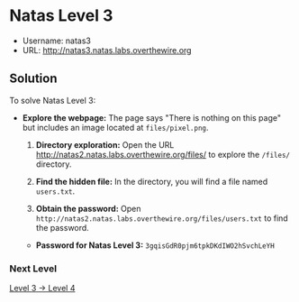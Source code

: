 # Natas Level 3

- Username: natas3
- URL: http://natas3.natas.labs.overthewire.org

## Solution

To solve Natas Level 3:

- **Explore the webpage:** The page says "There is nothing on this page" but includes an image located at `files/pixel.png`.

  1. **Directory exploration:** Open the URL http://natas2.natas.labs.overthewire.org/files/ to explore the `/files/` directory.

  2. **Find the hidden file:** In the directory, you will find a file named `users.txt`.

  3. **Obtain the password:** Open `http://natas2.natas.labs.overthewire.org/files/users.txt` to find the password.

  - **Password for Natas Level 3:** `3gqisGdR0pjm6tpkDKdIWO2hSvchLeYH`

### Next Level

[Level 3 → Level 4]()
